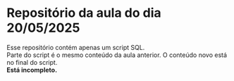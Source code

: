 # Repositório da aula do dia 20/05/2025
Esse repositório contém apenas um script SQL.\
Parte do script é o mesmo conteúdo da aula anterior. O conteúdo novo está no final do script.\
**Está incompleto.**

